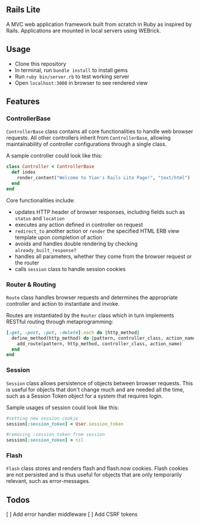 ## Rails Lite

A MVC web application framework built from scratch in Ruby as inspired by Rails. Applications are mounted in local servers using WEBrick.

## Usage
* Clone this repository
* In terminal, run `bundle install` to install gems
* Run `ruby bin/server.rb` to test working server
* Open `localhost:3000` in browser to see rendered view

## Features

### ControllerBase
`ControllerBase` class contains all core functionalities to handle web browser requests. All other controllers inherit from `ControllerBase`, allowing maintainability of controller configurations through a single class.

A sample controller could look like this:

```ruby
class Controller < ControllerBase
  def index
    render_content("Welcome to Yian's Rails Lite Page!", "text/html")
  end
end
```

Core functionalities include:
* updates HTTP header of browser responses, including fields such as `status` and `location`
* executes any action defined in controller on request
* `redirect_to` another action or `render` the specified HTML ERB view template upon completion of action
* avoids and handles double rendering by checking `already_built_response?`
* handles all parameters, whether they come from the browser request or the router
* calls `session` class to handle session cookies


### Router & Routing
`Route` class handles browser requests and determines the appropriate controller and action to instantiate and invoke.

Routes are instantiated by the `Router` class which in turn implements RESTful routing through metaprogramming:

```ruby
[:get, :post, :put, :delete].each do |http_method|
  define_method(http_method) do |pattern, controller_class, action_name|
    add_route(pattern, http_method, controller_class, action_name)
  end
end
```

### Session
`Session` class allows persistence of objects between browser requests. This is useful for objects that don't change much and are needed all the time, such as a Session Token object for a system that requires login.

Sample usages of session could look like this:

```ruby
#setting new session cookie
session[:session_token] = User.session_token

#removing :session_token from session
session[:session_token] = nil
```

### Flash
`Flash` class stores and renders flash and flash.now cookies. Flash cookies are not persisted and is thus useful for objects that are only temporarily relevant, such as error-messages.

## Todos
[ ] Add error handler middleware
[ ] Add CSRF tokens
